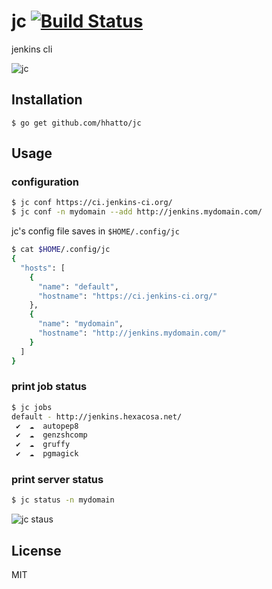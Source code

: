 # jc [![Build Status](https://travis-ci.org/hhatto/jc.png?branch=master)](https://travis-ci.org/hhatto/jc)

jenkins cli

![jc](https://dl.dropboxusercontent.com/u/26471561/img/jc.png)

## Installation
```
$ go get github.com/hhatto/jc
```

## Usage

### configuration
```sh
$ jc conf https://ci.jenkins-ci.org/
$ jc conf -n mydomain --add http://jenkins.mydomain.com/
```

jc's config file saves in `$HOME/.config/jc`

```sh
$ cat $HOME/.config/jc
{
  "hosts": [
    {
      "name": "default",
      "hostname": "https://ci.jenkins-ci.org/"
    },
    {
      "name": "mydomain",
      "hostname": "http://jenkins.mydomain.com/"
    }
  ]
}
```

### print job status
```sh
$ jc jobs
default - http://jenkins.hexacosa.net/
 ✔  ☁  autopep8
 ✔  ☁  genzshcomp
 ✔  ☁  gruffy
 ✔  ☁  pgmagick
```

### print server status
```sh
$ jc status -n mydomain
```

![jc staus](https://dl.dropboxusercontent.com/u/26471561/img/jc_status.png)

## License
MIT
